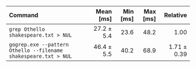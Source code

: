 | Command | Mean [ms] | Min [ms] | Max [ms] | Relative |
|:---|---:|---:|---:|---:|
| `grep Othello shakespeare.txt > NUL` | 27.2 ± 5.4 | 23.6 | 48.2 | 1.00 |
| `gogrep.exe --pattern Othello --filename shakespeare.txt > NUL` | 46.4 ± 5.5 | 40.2 | 68.9 | 1.71 ± 0.39 |
